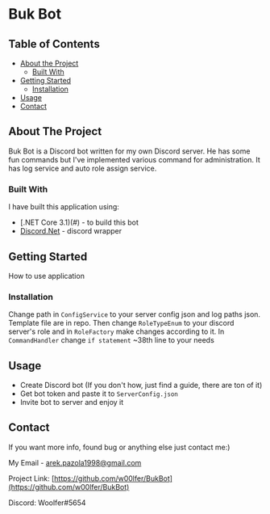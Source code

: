 # Buk Bot

<!-- TABLE OF CONTENTS -->
## Table of Contents

* [About the Project](#about-the-project)
  * [Built With](#built-with)
* [Getting Started](#getting-started)
  * [Installation](#installation)
* [Usage](#usage)
* [Contact](#contact)



<!-- ABOUT THE PROJECT -->
## About The Project

Buk Bot is a Discord bot written for my own Discord server. He has some fun commands but I've implemented various command for administration. It has log service and auto role assign service.
### Built With
I have built this application using:
* [.NET Core 3.1)(#) - to build this bot
* [Discord.Net](https://github.com/discord-net/Discord.Net) - discord wrapper

<!-- GETTING STARTED -->
## Getting Started

How to use application

### Installation

Change path in ```ConfigService``` to your server config json and log paths json. Template file are in repo. Then change ```RoleTypeEnum``` to your discord server's role and in ```RoleFactory``` make changes according to it. In ```CommandHandler``` change ```if statement``` ~38th line to your needs

<!-- USAGE EXAMPLES -->
## Usage

* Create Discord bot (If you don't how, just find a guide, there are ton of it)
* Get bot token and paste it to ```ServerConfig.json```
* Invite bot to server and enjoy it

<!-- CONTACT -->
## Contact
If you want more info, found bug or anything else just contact me:)

My Email  - arek.pazola1998@gmail.com

Project Link: [https://github.com/w00lfer/BukBot](https://github.com/w00lfer/BukBot)

Discord: Woolfer#5654

